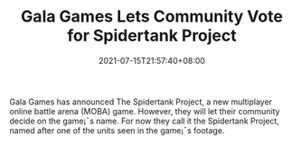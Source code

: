 ﻿---
title: "Gala Games Lets Community Vote for Spidertank Project"
date: 2021-07-15T21:57:40+08:00
lastmod: 2021-07-15T16:45:40+08:00
draft: false
authors: ["Nola"]
description: "Gala Games has announced The Spidertank Project, a new multiplayer online battle arena (MOBA) game. However, they will let their community decide on the game¡¯s name. For now they call it the Spidertank Project, named after one of the units seen in the game¡¯s footage."
featuredImage: "gala-games-lets-community-vote-for-spidertank-project.png"
tags: ["Strategy Games","Play to Earn"]
categories: ["news"]
news: ["Strategy Games"]
weight: 
lightgallery: true
pinned: false
recommend: false
recommend1: false
---

Gala Games has announced The Spidertank Project, a new multiplayer online battle arena (MOBA) game. However, they will let their community decide on the game¡¯s name. For now they call it the Spidertank Project, named after one of the units seen in the game¡¯s footage.

<!--more-->

